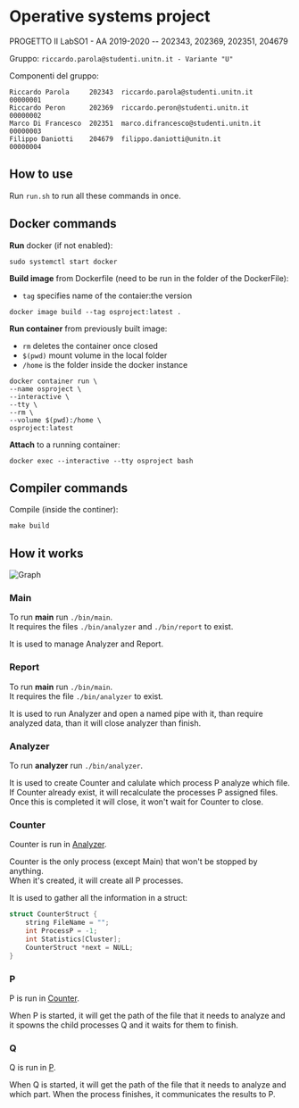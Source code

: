 # Operative systems project

PROGETTO II LabSO1 - AA 2019-2020 -- 202343, 202369, 202351, 204679

Gruppo: `riccardo.parola@studenti.unitn.it - Variante "U"`

Componenti del gruppo:

``` plaintext
Riccardo Parola     202343  riccardo.parola@studenti.unitn.it    00000001  
Riccardo Peron      202369  riccardo.peron@studenti.unitn.it     00000002  
Marco Di Francesco  202351  marco.difrancesco@studenti.unitn.it  00000003  
Filippo Daniotti    204679  filippo.daniotti@unitn.it            00000004  
```

## How to use

Run `run.sh` to run all these commands in once.

## Docker commands

**Run** docker (if not enabled):

``` Docker
sudo systemctl start docker
```

**Build image** from Dockerfile (need to be run in the folder of the DockerFile):

- `tag` specifies name of the contaier:the version

``` Docker
docker image build --tag osproject:latest .
```

**Run container** from previously built image:

- `rm` deletes the container once closed
- `$(pwd)` mount volume in the local folder
- `/home` is the folder inside the docker instance

``` Docker
docker container run \
--name osproject \
--interactive \
--tty \
--rm \
--volume $(pwd):/home \
osproject:latest
```

**Attach** to a running container:

``` Docker
docker exec --interactive --tty osproject bash
```

## Compiler commands

Compile (inside the continer):

``` shell
make build
```

## How it works

![Graph](https://i.imgur.com/r1lvqIh.png)

### Main

To run **main** run `./bin/main`.  
It requires the files `./bin/analyzer` and `./bin/report` to exist.

It is used to manage Analyzer and Report.

### Report

To run **main** run `./bin/main`.  
It requires the file `./bin/analyzer` to exist.

It is used to run Analyzer and open a named pipe with it, than require analyzed data, than it will close analyzer than finish.

### Analyzer

To run **analyzer** run `./bin/analyzer`.  

It is used to create Counter and calulate which process P analyze which file. If Counter already exist, it will recalculate the processes P assigned files. Once this is completed it will close, it won't wait for Counter to close.

### Counter

Counter is run in [Analyzer](#Analyzer).

Counter is the only process (except Main) that won't be stopped by anything.  
When it's created, it will create all P processes.

It is used to gather all the information in a struct:

``` C
struct CounterStruct {
    string FileName = "";
    int ProcessP = -1;
    int Statistics[Cluster];
    CounterStruct *next = NULL;
}
```

### P

P is run in [Counter](#Counter).

When P is started, it will get the path of the file that it needs to analyze and it spowns the child processes Q and it waits for them to finish.

### Q

Q is run in [P](#P).

When Q is started, it will get the path of the file that it needs to analyze and which part. When the process finishes, it communicates the results to P.
